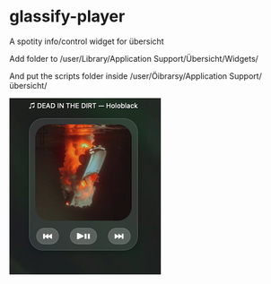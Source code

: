 # glassify-player

A spotity info/control widget for übersicht

Add folder to /user/Library/Application Support/Übersicht/Widgets/

And put the scripts folder inside /user/Öibrarsy/Application Support/übersicht/


![normal](https://github.com/john-json/glassify-player/blob/main/glassify.widget/screenshot.png)


